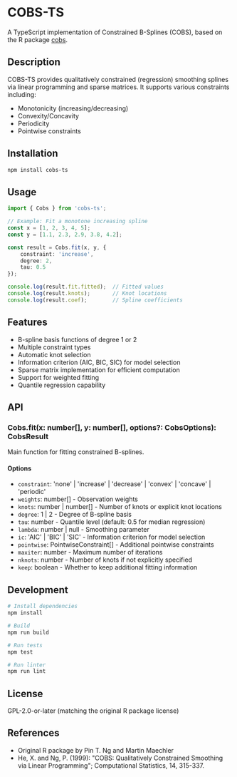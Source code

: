 # COBS-TS

A TypeScript implementation of Constrained B-Splines (COBS), based on the R package [cobs](https://cran.r-project.org/web/packages/cobs/).

## Description

COBS-TS provides qualitatively constrained (regression) smoothing splines via linear programming and sparse matrices. It supports various constraints including:

- Monotonicity (increasing/decreasing)
- Convexity/Concavity
- Periodicity
- Pointwise constraints

## Installation

```bash
npm install cobs-ts
```

## Usage

```typescript
import { Cobs } from 'cobs-ts';

// Example: Fit a monotone increasing spline
const x = [1, 2, 3, 4, 5];
const y = [1.1, 2.3, 2.9, 3.8, 4.2];

const result = Cobs.fit(x, y, {
    constraint: 'increase',
    degree: 2,
    tau: 0.5
});

console.log(result.fit.fitted);  // Fitted values
console.log(result.knots);       // Knot locations
console.log(result.coef);        // Spline coefficients
```

## Features

- B-spline basis functions of degree 1 or 2
- Multiple constraint types
- Automatic knot selection
- Information criterion (AIC, BIC, SIC) for model selection
- Sparse matrix implementation for efficient computation
- Support for weighted fitting
- Quantile regression capability

## API

### Cobs.fit(x: number[], y: number[], options?: CobsOptions): CobsResult

Main function for fitting constrained B-splines.

#### Options

- `constraint`: 'none' | 'increase' | 'decrease' | 'convex' | 'concave' | 'periodic'
- `weights`: number[] - Observation weights
- `knots`: number | number[] - Number of knots or explicit knot locations
- `degree`: 1 | 2 - Degree of B-spline basis
- `tau`: number - Quantile level (default: 0.5 for median regression)
- `lambda`: number | null - Smoothing parameter
- `ic`: 'AIC' | 'BIC' | 'SIC' - Information criterion for model selection
- `pointwise`: PointwiseConstraint[] - Additional pointwise constraints
- `maxiter`: number - Maximum number of iterations
- `nknots`: number - Number of knots if not explicitly specified
- `keep`: boolean - Whether to keep additional fitting information

## Development

```bash
# Install dependencies
npm install

# Build
npm run build

# Run tests
npm test

# Run linter
npm run lint
```

## License

GPL-2.0-or-later (matching the original R package license)

## References

- Original R package by Pin T. Ng and Martin Maechler
- He, X. and Ng, P. (1999): "COBS: Qualitatively Constrained Smoothing via Linear Programming"; Computational Statistics, 14, 315-337.
